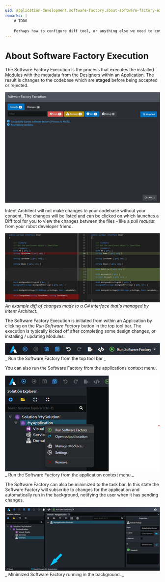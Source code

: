 ```yaml
---
uid: application-development.software-factory.about-software-factory-execution
remarks: |
    # TODO

    Perhaps how to configure diff tool, or anything else we need to cover. -->
---
```

# About Software Factory Execution

The Software Factory Execution is the process that executes the installed [Modules](xref:application-development.applications-and-solutions.about-modules) with the metadata from the [Designers](xref:application-development.modelling.about-designers) within an [Application](xref:application-development.applications-and-solutions.about-applications). The result is changes to the codebase which are **staged** before being accepted or rejected.

![Software Factory Execution](images/software-factory-execution.gif)

Intent Architect will not make changes to your codebase without your consent. The changes will be listed and can be clicked on which launches a Diff tool for you to view the changes between the files - like a _pull request_ from your robot developer friend.

![Diff Example](images/diff-example.png)
_An example diff of changes made to a C# interface that's managed by Intent Architect._

The Software Factory Execution is initiated from within an Application by clicking on the _Run Software Factory_ button in the top tool bar. The execution is typically kicked off after completing some design changes, or installing / updating Modules. 

![Play Button](images/software-factory-execution-play-button.png)
_ Run the Software Factory from the top tool bar _

You can also run the Software Factory from the applications context menu.

![Run from Context Menu](images/software-factory-context-menu-run.png)
_ Run the Software Factory from the application context menu _

The Software Factory can also be minimized to the task bar. In this state the Software Factory will subscribe to changes for the application and automatically run in the background, notifying the user when it has pending changes.


![Running in the Background](images/software-factory-minimized.png)
_ Minimized Software Factory running in the background. _
